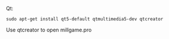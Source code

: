 Qt:

```
sudo apt-get install qt5-default qtmultimedia5-dev qtcreator
```

Use qtcreator to open millgame.pro